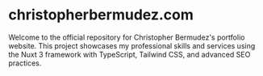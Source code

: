 # christopherbermudez.com
Welcome to the official repository for Christopher Bermudez's portfolio website. This project showcases my professional skills and services using the Nuxt 3 framework with TypeScript, Tailwind CSS, and advanced SEO practices.

